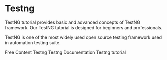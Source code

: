 # Testng

TestNG tutorial provides basic and advanced concepts of TestNG framework. Our TestNG tutorial is designed for beginners and professionals.

TestNG is one of the most widely used open source testing framework used in automation testing suite.

<ResourceGroupTitle>Free Content</ResourceGroupTitle>
<BadgeLink colorScheme='blue' badgeText='Official Site' href='https://testng.org'>Testng</BadgeLink>
<BadgeLink colorScheme='blue' badgeText='Official Documentation' href='https://testng.org/doc/documentation-main.html'>Testng Documentation</BadgeLink>
<BadgeLink colorScheme='yellow' badgeText='Read' href='https://www.guru99.com/all-about-testng-and-selenium.html'>Testng tutorial</BadgeLink>
